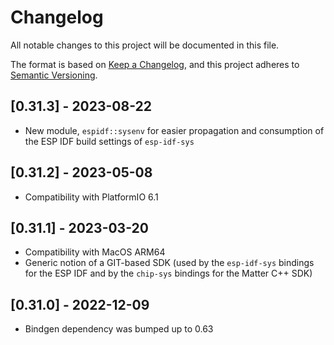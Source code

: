 # Changelog

All notable changes to this project will be documented in this file.

The format is based on [Keep a Changelog](https://keepachangelog.com/en/1.0.0/),
and this project adheres to [Semantic Versioning](https://semver.org/spec/v2.0.0.html).

## [0.31.3] - 2023-08-22
* New module, `espidf::sysenv` for easier propagation and consumption of the ESP IDF build settings of `esp-idf-sys`

## [0.31.2] - 2023-05-08
* Compatibility with PlatformIO 6.1

## [0.31.1] - 2023-03-20
* Compatibility with MacOS ARM64
* Generic notion of a GIT-based SDK (used by the `esp-idf-sys` bindings for the ESP IDF and by the `chip-sys` bindings for the Matter C++ SDK)

## [0.31.0] - 2022-12-09
* Bindgen dependency was bumped up to 0.63
